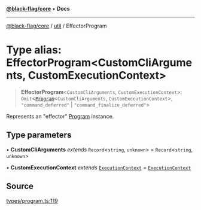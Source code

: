 [**@black-flag/core**](../../README.md) • **Docs**

***

[@black-flag/core](../../README.md) / [util](../README.md) / EffectorProgram

# Type alias: EffectorProgram\<CustomCliArguments, CustomExecutionContext\>

> **EffectorProgram**\<`CustomCliArguments`, `CustomExecutionContext`\>: `Omit`\<[`Program`](Program.md)\<`CustomCliArguments`, `CustomExecutionContext`\>, `"command_deferred"` \| `"command_finalize_deferred"`\>

Represents an "effector" [Program](Program.md) instance.

## Type parameters

• **CustomCliArguments** *extends* `Record`\<`string`, `unknown`\> = `Record`\<`string`, `unknown`\>

• **CustomExecutionContext** *extends* [`ExecutionContext`](ExecutionContext.md) = [`ExecutionContext`](ExecutionContext.md)

## Source

[types/program.ts:119](https://github.com/Xunnamius/black-flag/blob/078357b0a89baf1ca6264881df1614997567a0db/types/program.ts#L119)
